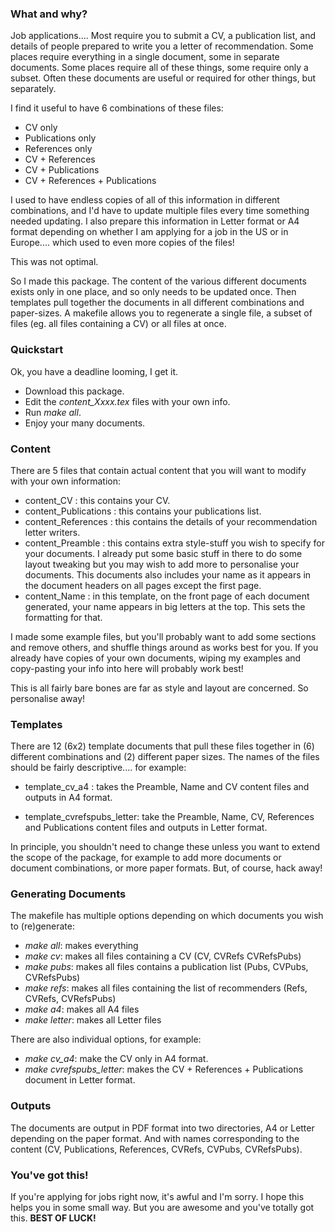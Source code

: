 ### What and why?

Job applications.... Most require you to submit a CV, a publication list, and details of people prepared to write you a letter of recommendation. Some places require everything in a single document, some in separate documents. Some places require all of these things, some require only a subset. Often these documents are useful or required for other things, but separately.

I find it useful to have 6 combinations of these files:

* CV only
* Publications only
* References only
* CV + References
* CV + Publications
* CV + References + Publications

I used to have endless copies of all of this information in different combinations, and I'd have to update multiple files every time something needed updating. I also prepare this information in Letter format or A4 format depending on whether I am applying for a job in the US or in Europe.... which used to even more copies of the files!

This was not optimal.

So I made this package. The content of the various different documents exists only in one place, and so only needs to be updated once. Then templates pull together the documents in all different combinations and paper-sizes. A makefile allows you to regenerate a single file, a subset of files (eg. all files containing a CV) or all files at once.


### Quickstart

Ok, you have a deadline looming, I get it.

* Download this package.
* Edit the _content\_Xxxx.tex_ files with your own info.
* Run _make all_.
* Enjoy your many documents.


### Content

There are 5 files that contain actual content that you will want to modify with your own information:

* content\_CV : this contains your CV.
* content\_Publications : this contains your publications list.
* content\_References : this contains the details of your recommendation letter writers.
* content\_Preamble : this contains extra style-stuff you wish to specify for your documents. I already put some basic stuff in there to do some layout tweaking but you may wish to add more to personalise your documents. This documents also includes your name as it appears in the document headers on all pages except the first page.
* content\_Name : in this template, on the front page of each document generated, your name appears in big letters at the top. This sets the formatting for that.

I made some example files, but you'll probably want to add some sections and remove others, and shuffle things around as works best for you. If you already have copies of your own documents, wiping my examples and copy-pasting your info into here will probably work best!

This is all fairly bare bones are far as style and layout are concerned. So personalise away!

### Templates

There are 12 (6x2) template documents that pull these files together in (6) different combinations and (2) different paper sizes. The names of the files should be fairly descriptive.... for example:

* template\_cv\_a4 : takes the Preamble, Name and CV content files and outputs in A4 format.

* template\_cvrefspubs\_letter: take the Preamble, Name, CV, References and Publications content files and outputs in Letter format.

In principle, you shouldn't need to change these unless you want to extend the scope of the package, for example to add more documents or document combinations, or more paper formats. But, of course, hack away!


### Generating Documents

The makefile has multiple options depending on which documents you wish to (re)generate:

* _make all_: makes everything
* _make cv_: makes all files containing a CV (CV, CVRefs CVRefsPubs)
* _make pubs_: makes all files contains a publication list (Pubs, CVPubs, CVRefsPubs)
* _make refs_: makes all files containing the list of recommenders (Refs, CVRefs, CVRefsPubs)
* _make a4_: makes all A4 files
* _make letter_: makes all Letter files

There are also individual options, for example:

* _make cv\_a4_: make the CV only in A4 format.
* _make cvrefspubs\_letter_: makes the CV + References + Publications document in Letter format.


### Outputs

The documents are output in PDF format into two directories, A4 or Letter depending on the paper format. And with names corresponding to the content (CV, Publications, References, CVRefs, CVPubs, CVRefsPubs).


### You've got this!

If you're applying for jobs right now, it's awful and I'm sorry. I hope this helps you in some small way. But you are awesome and you've totally got this. **BEST OF LUCK!**
